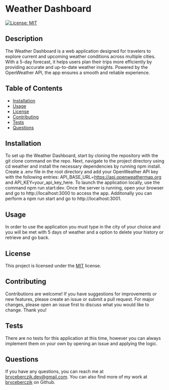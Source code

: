 # Weather Dashboard

[![License: MIT](https://img.shields.io/badge/License-MIT-yellow.svg)](https://opensource.org/licenses/MIT)

## Description
The Weather Dashboard is a web application designed for travelers to explore current and upcoming weather conditions across multiple cities. With a 5-day forecast, it helps users plan their trips more efficiently by providing accurate and up-to-date weather insights. Powered by the OpenWeather API, the app ensures a smooth and reliable experience.

## Table of Contents
- [Installation](#installation)
- [Usage](#usage)
- [License](#license)
- [Contributing](#contributing)
- [Tests](#tests)
- [Questions](#questions)

## Installation
To set up the Weather Dashboard, start by cloning the repository with the git clone command on the repo. Next, navigate to the project directory using cd weather and install the necessary dependencies by running npm install. Create a .env file in the root directory and add your OpenWeather API key with the following entries: API_BASE_URL=https://api.openweathermap.org and API_KEY=your_api_key_here. To launch the application locally, use the command npm run start:dev. Once the server is running, open your browser and go to http://localhost:3000 to access the app. Additonally you can perform a npm run start and go to http://localhost:3001.

## Usage
In order to use the application you must type in the city of your choice and you will be met with 5 days of weather and a option to delete your history or retrieve and go back.



## License
This project is licensed under the [MIT](https://opensource.org/licenses/MIT) license.

## Contributing
Contributions are welcome! If you have suggestions for improvements or new features, please create an issue or submit a pull request. For major changes, please open an issue first to discuss what you would like to change. Thank you!

## Tests
There are no tests for this application at this time, however you can always implement them on your own by opening an issue and applying the logic.

## Questions
If you have any questions, you can reach me at [bryceberczik.dev@gmail.com](mailto:bryceberczik.dev@gmail.com). You can also find more of my work at [bryceberczik](https://github.com/bryceberczik) on Github.
